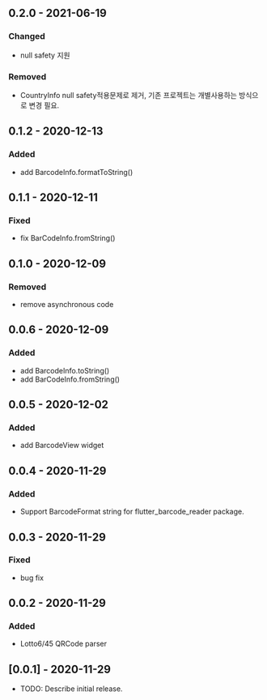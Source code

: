 
## 0.2.0 - 2021-06-19
### Changed
- null safety 지원

### Removed
- CountryInfo null safety적용문제로 제거, 기존 프로젝트는 개별사용하는 방식으로 변경 필요.

## 0.1.2 - 2020-12-13
### Added
- add BarcodeInfo.formatToString()

## 0.1.1 - 2020-12-11
### Fixed
- fix BarCodeInfo.fromString()

## 0.1.0 - 2020-12-09
### Removed
- remove asynchronous code

## 0.0.6 - 2020-12-09
### Added
- add BarcodeInfo.toString()
- add BarCodeInfo.fromString()

## 0.0.5 - 2020-12-02
### Added
- add BarcodeView widget

## 0.0.4 - 2020-11-29
### Added
- Support BarcodeFormat string for flutter_barcode_reader package.

## 0.0.3 - 2020-11-29
### Fixed
- bug fix

## 0.0.2 - 2020-11-29
### Added
- Lotto6/45 QRCode parser

## [0.0.1] - 2020-11-29
* TODO: Describe initial release.
